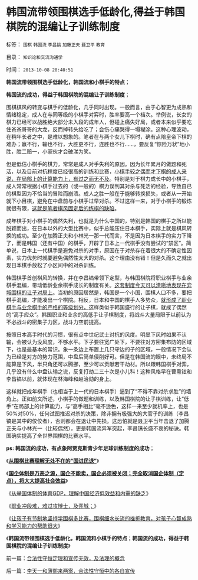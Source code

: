 # 韩国流带领围棋选手低龄化,得益于韩国棋院的混编让子训练制度

标签： `围棋` `韩国流` `李昌镐` `加藤正夫` `聂卫平` `教育` 

目录： `知识论和交流沟通学`

时间： `2013-10-08 20:40:51`

**韩国流带领围棋选手低龄化，韩国流和小棋手的特点**；

**韩国流的成功，得益于韩国棋院的混编让子训练制度**；

围棋棋风的转变与棋手的低龄化，几乎同时出现。一般而言，由于心智更为成熟和情绪稳定，成人在与同等级的小棋手对弈时，胜率要高一个档次。举例说，长女的棋力已经可以战胜绝大部分未入段的成年人，但碰上痛失好局，或者本来似乎要吃住爸爸哥哥的大龙，反而掉转头给吃了；会伤心痛哭得一塌糊涂。这种心理波动，在稍年长者之中，是难以想象的。笔者在与两个女儿下棋时，确有点陪皇帝下棋的难办；赢不行，输也不行，大胜更不行，连胜也不行……，要反复“惊险万状”地小胜，胜二赔一，小家伙才会破涕为笑。

但是低估小棋手的棋力，常常是成人对手失利的原因。因为长年累月的做题和死活，以及目前对抗程度已经很高的训练和比赛，[小棋手较之偶而才下棋的成人来说，在局部上的计算能力上，有过之而无不及](../../../2013/10/7/学围棋细水长流的挫折教育，提高孩子心智的成熟和学习能力.md)。特别是对于棋力成长中的小棋手，成人常常根据小棋手过去的（或一般的）棋力误判其对杀与死活的经验，导致自已的棋型因为不恰当的冒险而崩溃。成人之胜一般在于能够转换损失，或者从一开始就下小目棋，避免在中盘前与小棋手过早对杀。不过这样一来，对于小棋手的锻炼就很有限，[这就是笔者棋风固定后的练棋的缺陷](../../../2013/10/6/职业冲段难，难过攻博士，兼谈弈城.md)。

成年棋手对小棋手的偶然失利，也就是为什么中国的，特别是韩国的棋手之所以能脱颖而出，在日本以外的大型比赛中，似乎总能压住日本棋手，实际上就是棋风转换的成功。至少在加腾正夫和小林光一那一代而言，不是因为日本棋手的实力下降了，而是韩国（还有中国）的棋手，开辟了日本上一代棋手没有尝试的“禁区”。简单说，日本上一代棋手是避免对杀的对手，原因在于对杀存在着很大的不确定性因素，实力优势时就要避免偶然性太大的对杀。这个理由没有错！但是久而久之就出现日本棋手放松了小区间中的对杀训练。

韩国棋手首创棋风的转换，并在李昌镐带领下定型，与韩国棋院将职业棋手与业余棋手混编，带动低龄业余棋手成长的制度有关。[这套制度今天可以清晰地表现在弈城围棋的让子对局上](../../../2013/4/30/从举国体制的体育GDP，理解中国经济低效益和内需的缺乏.md)。当初的原因居然是，韩国是一个小国，围棋人口不多，要把棋手混编，才能凑出一个棋院。相反，日本和中国的棋手人多势众，[就形成了职业棋手与业余棋手的严格的等级划分，](../../../2013/4/30/“有志者事竞成”“爱拼才会赢”是成功学的表述.md)这样类似于韩国盛行的让子棋，就成了偶然的“高手应众”。韩国职业和业余的高低手让子棋制度，将战斗大量局限于以前认为不必战斗的密集子力区，战斗力空前提高。

按照日本高手时代的习惯，很有点中世纪武士对抗的风度。明显下风时如果不认输，会被认为没风度，不够水平。下子要往宽广处下，不要往对方密集布防的区域下，也是最基本的常识。象一条边上布置上几只守边的子的区域，一般情况下会认为已经是对方的势力范围，中盘后简单侵削好可。但是在韩国流的眼中，未终局不能算是下风，半只角还可以腾挪，至少可以贡献若干劫材。所以跟韩国棋手对弈，几乎没有什么中盘认输之说，反复打劫二三十次是小儿科！这种风格早在曹熏铉和李昌镐以前，就体现在林海峰和赵治勋的身上。

这样就把成年棋手（也相当于上一代的日本棋手）逼到了“不得不靠对杀求胜”的墙角上。正如前文所述，小棋手的做题和训练，以及韩国棋院的让子棋训练，让“低手”在局部上的计算能力，与“高手相比”毫不逊色，这样一来至少就机率上，也是50%对50%，任何试图推迟对杀的决策，除非拥有极强大的大官子的训练（李昌镐是其中的佼佼者），否则都会在退让中先损。这恐怕就是聂卫平当年击退了加腾正夫与小林光一（比较偶然），更是韩国流异军突起，李昌镐长盛不衰的秘诀。韩国确实提高了全世界围棋的比赛水平。

**ps: 韩国流的成功，有点象阿贾克斯青少年足球训练制度的成功**；

《[**从围棋比赛理解无处不在的“国进民退”**](../../../2013/4/30/从围棋比赛理解无处不在的“国进民退”.md)》

《[**国企体制是万恶之源，国企不能卖，国企必须被关闭；完全取消国企体制（定点），将大大提高社会效益**](../../../2013/4/30/“有志者事竞成”“爱拼才会赢”是成功学的表述.md)》

《[从举国体制的体育GDP，理解中国经济低效益和内需的缺乏](../../../2013/4/30/从举国体制的体育GDP，理解中国经济低效益和内需的缺乏.md)》

《[职业冲段难，难过攻博士，及弈城；](../../../2013/10/6/职业冲段难，难过攻博士，兼谈弈城.md)》

《[让孩子有节制地坚持学围棋多比赛，围棋细水长流的挫折教育，对孩子心智成熟和学习能力的帮助很大](../../../2013/10/7/学围棋细水长流的挫折教育，提高孩子心智的成熟和学习能力.md)》

《**韩国流带领围棋选手低龄化，韩国流和小棋手的特点**；**韩国流的成功，得益于韩国棋院的混编让子训练制度**》



前一篇：[合法性守恒定理和宣传无效，及法理的概念](../../../2013/10/7/合法性守恒定理和宣传无效，及法理的概念.md)

后一篇：[李天一和薄熙来两案，合法性守恒中的各自宣传](../../../2013/10/8/李天一和薄熙来两案，合法性守恒中的各自宣传.md)